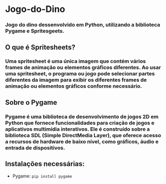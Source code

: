# Jogo-do-Dino
### Jogo do dino dessenvolvido em Python, utilizando a biblioteca Pygame e Spritesgeets.

## O que é Spritesheets?
### Uma spritesheet é uma única imagem que contém vários frames de animação ou elementos gráficos diferentes. Ao usar uma spritesheet, o programa ou jogo pode selecionar partes diferentes da imagem para exibir os diferentes frames de animação ou elementos gráficos conforme necessário.

## Sobre o Pygame
### Pygame é uma biblioteca de desenvolvimento de jogos 2D em Python que fornece funcionalidades para criação de jogos e aplicativos multimídia interativos. Ele é construído sobre a biblioteca SDL (Simple DirectMedia Layer), que oferece acesso a recursos de hardware de baixo nível, como gráficos, áudio e entrada de dispositivos.

## Instalações necessárias:
* Pygame: `pip install pygame`
